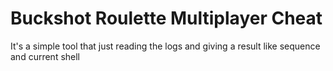 # Buckshot Roulette Multiplayer Cheat
It's a simple tool that just reading the logs and giving a result like sequence and current shell
